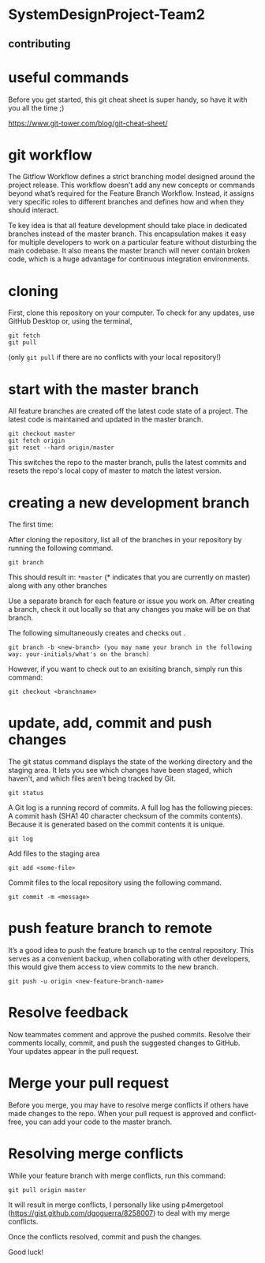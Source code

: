 # SystemDesignProject-Team2

## contributing

# useful commands

Before you get started, this git cheat sheet is super handy, so have it with you all the time ;)

https://www.git-tower.com/blog/git-cheat-sheet/

# git workflow

The Gitflow Workflow defines a strict branching model designed around the project release. This workflow doesn’t add any new concepts or commands beyond what’s required for the Feature Branch Workflow. Instead, it assigns very specific roles to different branches and defines how and when they should interact.

Te key idea is that all feature development should take place in dedicated branches instead of the master branch. This encapsulation makes it easy for multiple developers to work on a particular feature without disturbing the main codebase.
It also means the master branch will never contain broken code, which is a huge advantage for continuous integration environments.

# cloning
First, clone this repository on your computer. To check for any updates, use GitHub Desktop or, using the terminal, 
```
git fetch
git pull 
```
(only `git pull` if there are no conflicts with your local repository!)

# start with the master branch

All feature branches are created off the latest code state of a project. The latest code is maintained and updated in the master branch.

```
git checkout master
git fetch origin
git reset --hard origin/master

```

This switches the repo to the master branch, pulls the latest commits and resets the repo's local copy of master to match the latest version.

# creating a new development branch
The first time: 

After cloning the repository, list all of the branches in your repository by running the following command.
```
git branch

```
This should result in: `*master` (* indicates that you are currently on master) along with any other branches

Use a separate branch for each feature or issue you work on. After creating a branch, check it out locally so that any changes you make will be on that branch.

The following simultaneously creates and checks out <new-branch>.
  
```
git branch -b <new-branch> (you may name your branch in the following way: your-initials/what's on the branch)

```

However, if you want to check out to an exisiting branch, simply run this command:

```
git checkout <branchname>
```

# update, add, commit and push changes

The git status command displays the state of the working directory and the staging area. It lets you see which changes have been staged, which haven't, and which files aren't being tracked by Git. 
```
git status

```
A Git log is a running record of commits. A full log has the following pieces: A commit hash (SHA1 40 character checksum of the commits contents). Because it is generated based on the commit contents it is unique.

```
git log

```

Add files to the staging area 

```
git add <some-file>

```
Commit files to the local repository using the following command.
```
git commit -m <message>

```

# push feature branch to remote

It’s a good idea to push the feature branch up to the central repository. This serves as a convenient backup, when collaborating with other developers, this would give them access to view commits to the new branch.

```
git push -u origin <new-feature-branch-name>

```

# Resolve feedback

Now teammates comment and approve the pushed commits. Resolve their comments locally, commit, and push the suggested changes to GitHub. Your updates appear in the pull request.

# Merge your pull request

Before you merge, you may have to resolve merge conflicts if others have made changes to the repo. When your pull request is approved and conflict-free, you can add your code to the master branch.

# Resolving merge conflicts

While your feature branch with merge conflicts, run this command:

```
git pull origin master

```

It will result in merge conflicts, I personally like using p4mergetool (https://gist.github.com/dgoguerra/8258007) to deal with my merge conflicts.

Once the conflicts resolved, commit and push the changes.


Good luck!


